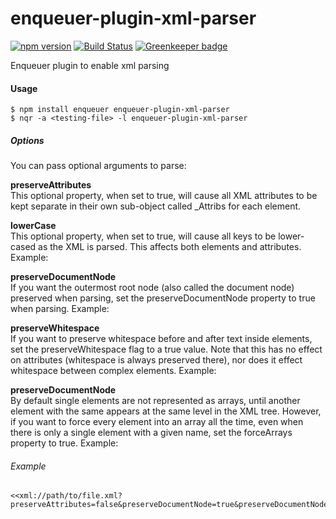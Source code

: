# enqueuer-plugin-xml-parser
[![npm version](https://badge.fury.io/js/enqueuer-plugin-xml-parser.svg)](https://badge.fury.io/js/enqueuer-plugin-xml-parser) [![Build Status](https://travis-ci.org/enqueuer-land/enqueuer-plugin-xml-parser.svg?branch=master)](https://travis-ci.org/enqueuer-land/enqueuer-plugin-xml-parser) [![Greenkeeper badge](https://badges.greenkeeper.io/enqueuer-land/enqueuer-plugin-xml-parser.svg)](https://greenkeeper.io/)

Enqueuer plugin to enable xml parsing
#### Usage
    $ npm install enqueuer enqueuer-plugin-xml-parser
    $ nqr -a <testing-file> -l enqueuer-plugin-xml-parser



##### Options
You can pass optional arguments to parse:

**preserveAttributes**  
This optional property, when set to true, will cause all XML attributes to be kept separate in their own sub-object called _Attribs for each element.

**lowerCase**  
This optional property, when set to true, will cause all keys to be lower-cased as the XML is parsed. This affects both elements and attributes. Example:

**preserveDocumentNode**  
If you want the outermost root node (also called the document node) preserved when parsing, set the preserveDocumentNode property to true when parsing. Example:

**preserveWhitespace**  
If you want to preserve whitespace before and after text inside elements, set the preserveWhitespace flag to a true value. Note that this has no effect on attributes (whitespace is always preserved there), nor does it effect whitespace between complex elements. Example:

**preserveDocumentNode**  
By default single elements are not represented as arrays, until another element with the same appears at the same level in the XML tree. However, if you want to force every element into an array all the time, even when there is only a single element with a given name, set the forceArrays property to true. Example:

###### Example
    
    <<xml://path/to/file.xml?preserveAttributes=false&preserveDocumentNode=true&preserveDocumentNode>>
